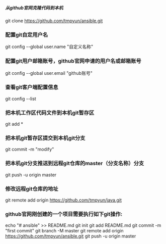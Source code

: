 
##### 从github官网克隆代码到本机
git clone https://github.com/tmpyun/ansible.git

### 配置git自定用户名
git config --global user.name "自定义名称"

### 配置git用户邮箱账号，github官网申请的用户名或邮箱账号
git config --global user.email "github账号"

### 查看git客户端配置信息
git config --list

### 把本机工作区代码文件到本机git暂存区
git add * 

### 把本机git暂存区提交到本机git分支
git commit -m "modify"

### 把本机git分支推送到远程git仓库的master（分支名称）分支
git push -u origin master

### 修改远程git仓库的地址
git remote add origin https://github.com/tmpyun/java.git





### github官网刚创建的一个项目需要执行如下git操作:
echo "# ansible" >> README.md
git init
git add README.md
git commit -m "first commit"
git branch -M master
git remote add origin https://github.com/tmpyun/ansible.git
git push -u origin master

